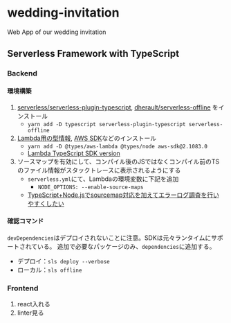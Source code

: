 # wedding-invitation

Web App of our wedding invitation

## Serverless Framework with TypeScript

### Backend

#### 環境構築

1. [serverless/serverless-plugin-typescript](https://github.com/serverless/serverless-plugin-typescript), [dherault/serverless-offline](https://github.com/dherault/serverless-offline) をインストール
    - `yarn add -D typescript serverless-plugin-typescript serverless-offline`
1. [Lambda用の型情報](https://www.npmjs.com/package/@types/aws-lambda), [AWS SDK](https://www.npmjs.com/package/aws-sdk)などのインストール
    - `yarn add -D @types/aws-lambda @types/node aws-sdk@2.1083.0`
    - [Lambda TypeScript SDK version](https://docs.aws.amazon.com/ja_jp/lambda/latest/dg/lambda-typescript.html)
1. ソースマップを有効にして、コンパイル後のJSではなくコンパイル前のTSのファイル情報がスタックトレースに表示されるようにする
    - `serverless.yml`にて、Lambdaの環境変数に下記を追加
      - `NODE_OPTIONS: --enable-source-maps`
    - [TypeScript+Node.jsでsourcemap対応を加えてエラーログ調査を行いやすくしたい](https://dev.classmethod.jp/articles/node-typescript-source-map-support/)

#### 確認コマンド

`devDependencies`はデプロイされないことに注意。SDKは元々ランタイムにサポートされている。
追加で必要なパッケージのみ、`dependencies`に追加する。

- デプロイ：`sls deploy --verbose`
- ローカル：`sls offline`

### Frontend

1. react入れる
1. linter見る
